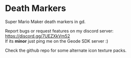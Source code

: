 # Death Markers

Super Mario Maker death markers in gd.

Report bugs or request features on my discord server: https://discord.gg/7UEZXkVm52 \
If its **minor** just ping me on the Geode SDK server :)

Check the github repo for some alternate icon texture packs.